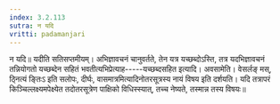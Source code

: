 ```yaml
---
index: 3.2.113
sutra: न यदि
vritti: padamanjari
---
```


 न यदि॥ यदीति सतिसप्तमीयम्। अभिज्ञावचनं चानुवर्तते, तेन यत्र यच्छब्दोऽस्ति, तत्र यदभिज्ञावचनं तन्नियोगतो यच्छब्देन सहितं भवतीत्यभिप्रेत्याह-----यच्छब्दसहित इत्यादि। अवसामेति। वेसर्लङ् मस्, ठ्नित्यं ङ्तिःऽ इति सलोपः, दीर्घः, वासमात्रमित्यादिनोतरसूत्रस्य नायं विषय इति दर्शयति। यदि तत्रापरं किञ्चिल्लक्ष्यमपेक्ष्येत तदोतरसूत्रेण पाक्षिको विधिस्स्यात्, तच्च नेष्यते, तस्मान्न तस्य विषयः॥
